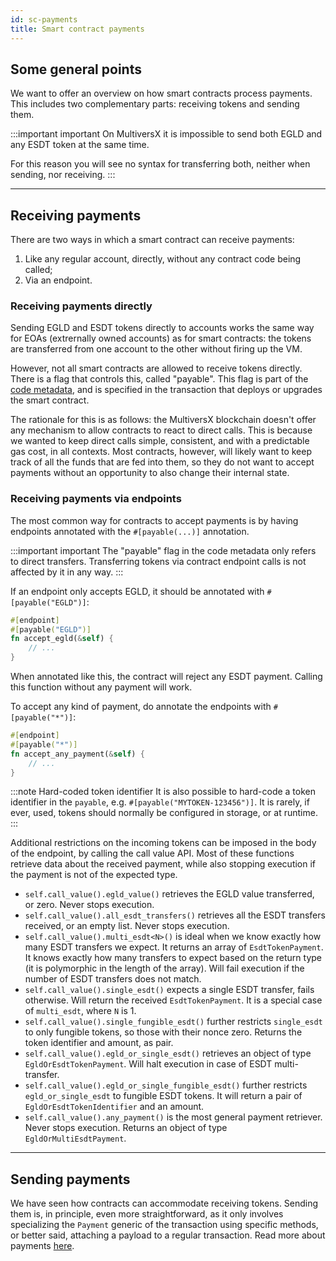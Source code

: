 ```yaml
---
id: sc-payments
title: Smart contract payments
---
```


[comment]: # (mx-abstract)

## Some general points

We want to offer an overview on how smart contracts process payments. This includes two complementary parts: receiving tokens and sending them.

:::important important
On MultiversX it is impossible to send both EGLD and any ESDT token at the same time.

For this reason you will see no syntax for transferring both, neither when sending, nor receiving.
:::

---

[comment]: # (mx-context-auto)

## Receiving payments

There are two ways in which a smart contract can receive payments:
1. Like any regular account, directly, without any contract code being called;
2. Via an endpoint.

[comment]: # (mx-context-auto)

### Receiving payments directly

Sending EGLD and ESDT tokens directly to accounts works the same way for EOAs (extrernally owned accounts) as for smart contracts: the tokens are transferred from one account to the other without firing up the VM.

However, not all smart contracts are allowed to receive tokens directly. There is a flag that controls this, called "payable". This flag is part of the [code metadata](/developers/data/code-metadata), and is specified in the transaction that deploys or upgrades the smart contract.

The rationale for this is as follows: the MultiversX blockchain doesn't offer any mechanism to allow contracts to react to direct calls. This is because we wanted to keep direct calls simple, consistent, and with a predictable gas cost, in all contexts. Most contracts, however, will likely want to keep track of all the funds that are fed into them, so they do not want to accept payments without an opportunity to also change their internal state.

[comment]: # (mx-context-auto)

### Receiving payments via endpoints

The most common way for contracts to accept payments is by having endpoints annotated with the `#[payable(...)]` annotation.

:::important important
The "payable" flag in the code metadata only refers to direct transfers. Transferring tokens via contract endpoint calls is not affected by it in any way.
:::

If an endpoint only accepts EGLD, it should be annotated with `#[payable("EGLD")]`:

```rust
#[endpoint]
#[payable("EGLD")]
fn accept_egld(&self) {
	// ...
}
```

When annotated like this, the contract will reject any ESDT payment. Calling this function without any payment will work.

To accept any kind of payment, do annotate the endpoints with `#[payable("*")]`:

```rust
#[endpoint]
#[payable("*")]
fn accept_any_payment(&self) {
	// ...
}
```

:::note Hard-coded token identifier
It is also possible to hard-code a token identifier in the `payable`, e.g. `#[payable("MYTOKEN-123456")]`. It is rarely, if ever, used, tokens should normally be configured in storage, or at runtime.
:::

Additional restrictions on the incoming tokens can be imposed in the body of the endpoint, by calling the call value API. Most of these functions retrieve data about the received payment, while also stopping execution if the payment is not of the expected type.
- `self.call_value().egld_value()` retrieves the EGLD value transferred, or zero. Never stops execution.
- `self.call_value().all_esdt_transfers()` retrieves all the ESDT transfers received, or an empty list. Never stops execution.
- `self.call_value().multi_esdt<N>()` is ideal when we know exactly how many ESDT transfers we expect. It returns an array of `EsdtTokenPayment`. It knows exactly how many transfers to expect based on the return type (it is polymorphic in the length of the array). Will fail execution if the number of ESDT transfers does not match.
- `self.call_value().single_esdt()` expects a single ESDT transfer, fails otherwise. Will return the received `EsdtTokenPayment`. It is a special case of `multi_esdt`, where `N` is 1.
- `self.call_value().single_fungible_esdt()` further restricts `single_esdt` to only fungible tokens, so those with their nonce zero. Returns the token identifier and amount, as pair.
- `self.call_value().egld_or_single_esdt()` retrieves an object of type `EgldOrEsdtTokenPayment`. Will halt execution in case of ESDT multi-transfer.
- `self.call_value().egld_or_single_fungible_esdt()` further restricts `egld_or_single_esdt` to fungible ESDT tokens. It will return a pair of `EgldOrEsdtTokenIdentifier` and an amount.
- `self.call_value().any_payment()` is the most general payment retriever. Never stops execution. Returns an object of type `EgldOrMultiEsdtPayment`.

---

[comment]: # (mx-context-auto)

## Sending payments

We have seen how contracts can accommodate receiving tokens. Sending them is, in principle, even more straightforward, as it only involves specializing the `Payment` generic of the transaction using specific methods, or better said, attaching a payload to a regular transaction. Read more about payments [here](../transactions/tx-payment.md).
